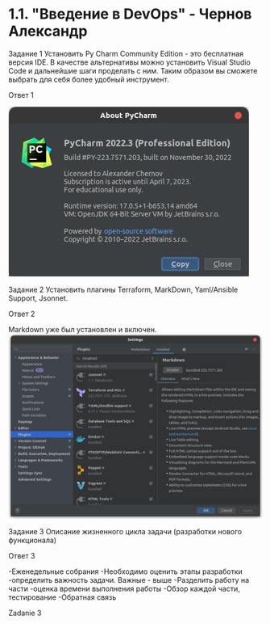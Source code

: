 # 1.1. "Введение в DevOps" - Чернов Александр
Задание 1
Установить Py Charm Community Edition - это бесплатная версия IDE.
В качестве альтернативы можно установить Visual Studio Code и дальнейшие шаги проделать с ним. Таким образом вы сможете выбрать для себя более удобный инструмент.

Ответ 1

![img.png](img.png)

Задание 2
Установить плагины 
Terraform,
MarkDown,
Yaml/Ansible Support,
Jsonnet.

Ответ 2

Markdown уже был установлен и включен.
![img_1.png](img_1.png)

Задание 3
Описание жизненного цикла задачи (разработки нового функционала)

Ответ 3

-Еженедельные собрания
-Необходимо оценить этапы разработки
-определить важность задачи. Важные - выше
-Разделить работу на части
-оценка времени выполнения работы
-Обзор каждой части, тестирование
-Обратная связь

Zadanie 3
